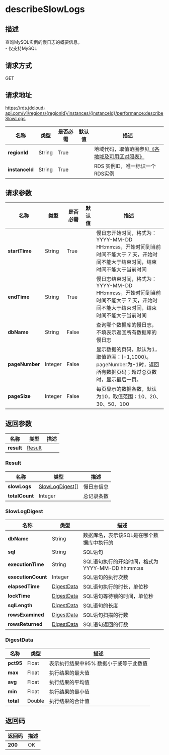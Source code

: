 # describeSlowLogs


## 描述
查询MySQL实例的慢日志的概要信息。<br>- 仅支持MySQL

## 请求方式
GET

## 请求地址
https://rds.jdcloud-api.com/v1/regions/{regionId}/instances/{instanceId}/performance:describeSlowLogs

|名称|类型|是否必需|默认值|描述|
|---|---|---|---|---|
|**regionId**|String|True| |地域代码，取值范围参见[《各地域及可用区对照表》](../Enum-Definitions/Regions-AZ.md)|
|**instanceId**|String|True| |RDS 实例ID，唯一标识一个RDS实例|

## 请求参数
|名称|类型|是否必需|默认值|描述|
|---|---|---|---|---|
|**startTime**|String|True| |慢日志开始时间，格式为：YYYY-MM-DD HH:mm:ss，开始时间到当前时间不能大于 7 天，开始时间不能大于结束时间，结束时间不能大于当前时间|
|**endTime**|String|True| |慢日志结束时间，格式为：YYYY-MM-DD HH:mm:ss，开始时间到当前时间不能大于 7 天，开始时间不能大于结束时间，结束时间不能大于当前时间|
|**dbName**|String|False| |查询哪个数据库的慢日志，不填表示返回所有数据库的慢日志|
|**pageNumber**|Integer|False| |显示数据的页码，默认为1，取值范围：[-1,1000)。pageNumber为-1时，返回所有数据页码；超过总页数时，显示最后一页。|
|**pageSize**|Integer|False| |每页显示的数据条数，默认为10，取值范围：10、20、30、50、100|


## 返回参数
|名称|类型|描述|
|---|---|---|
|**result**|[Result](describeSlowLogs#Result)| |

### <a name="Result">Result</a>
|名称|类型|描述|
|---|---|---|
|**slowLogs**|[SlowLogDigest[]](describeSlowLogs#SlowLogDigest)|慢日志信息|
|**totalCount**|Integer|总记录条数|
### <a name="SlowLogDigest">SlowLogDigest</a>
|名称|类型|描述|
|---|---|---|
|**dbName**|String|数据库名，表示该SQL是在哪个数据库中执行的|
|**sql**|String|SQL语句|
|**executionTime**|String|SQL语句执行的开始时间，格式为YYYY-MM-DD hh:mm:ss|
|**executionCount**|Integer|SQL语句的执行次数|
|**elapsedTime**|[DigestData](describeSlowLogs#DigestData)|SQL语句执行的时长，单位秒|
|**lockTime**|[DigestData](describeSlowLogs#DigestData)|SQL语句等待锁的时间，单位秒|
|**sqlLength**|[DigestData](describeSlowLogs#DigestData)|SQL语句的长度|
|**rowsExamined**|[DigestData](describeSlowLogs#DigestData)|SQL语句扫描的行数|
|**rowsReturned**|[DigestData](describeSlowLogs#DigestData)|SQL语句返回的行数|
### <a name="DigestData">DigestData</a>
|名称|类型|描述|
|---|---|---|
|**pct95**|Float|表示执行结果中95% 数据小于或等于此数值|
|**max**|Float|执行结果的最大值|
|**avg**|Float|执行结果的平均值|
|**min**|Float|执行结果的最小值|
|**total**|Double|执行结果的合计值|

## 返回码
|返回码|描述|
|---|---|
|**200**|OK|
